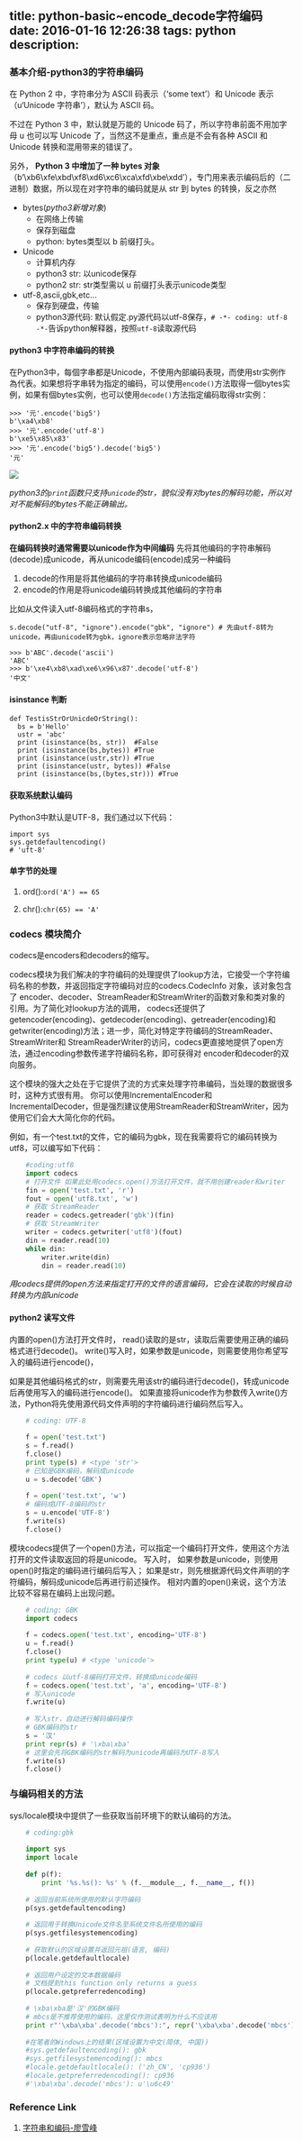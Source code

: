 title: python-basic~encode_decode字符编码
date: 2016-01-16 12:26:38
tags: python
description:
----

### 基本介绍-python3的字符串编码

在 Python 2 中，字符串分为 ASCII 码表示（‘some text’）和 Unicode 表示（u‘Unicode 字符串’），默认为 ASCII 码。

不过在 Python 3 中，默认就是万能的 Unicode 码了，所以字符串前面不用加字母 u 也可以写 Unicode 了，当然这不是重点，重点是不会有各种 ASCII 和 Unicode 转换和混用带来的错误了。

另外， **Python 3 中增加了一种 bytes 对象**（b‘\xb6\xfe\xbd\xf8\xd6\xc6\xca\xfd\xbe\xdd’），专门用来表示编码后的（二进制）数据，所以现在对字符串的编码就是从 str 到 bytes 的转换，反之亦然

-   bytes(*pytho3新增对象*)
    -   在网络上传输
    -   保存到磁盘
    -   python: bytes类型以 b 前缀打头。
-   Unicode
    -   计算机内存
    -   python3 str: 以unicode保存
    -   python2 str: str类型需以 u 前缀打头表示unicode类型
-   utf-8,ascii,gbk,etc...
    -   保存到硬盘，传输
    -   python3源代码: 默认假定.py源代码以utf-8保存，`# -*- coding: utf-8 -*-`告诉python解释器，按照`utf-8`读取源代码 

#### python3 中字符串编码的转换

在Python3中，每個字串都是Unicode，不使用內部编码表現，而使用str实例作為代表。如果想将字串转为指定的编码，可以使用`encode()`方法取得一個bytes实例，如果有個bytes实例，也可以使用`decode()`方法指定编码取得str实例：

    >>> '元'.encode('big5')
    b'\xa4\xb8'
    >>> '元'.encode('utf-8')
    b'\xe5\x85\x83'
    >>> '元'.encode('big5').decode('big5')
    '元'

![](/hexo_blog/images/python/string-encoding-python3.jpg)

*python3的`print`函数只支持`unicode`的str，貌似没有对bytes的解码功能，所以对对不能解码的bytes不能正确输出。*

#### python2.x 中的字符串编码转换
**在编码转换时通常需要以unicode作为中间编码**
先将其他编码的字符串解码(decode)成unicode，再从unicode编码(encode)成另一种编码

1. decode的作用是将其他编码的字符串转换成unicode编码
2. encode的作用是将unicode编码转换成其他编码的字符串

比如从文件读入utf-8编码格式的字符串s，

    s.decode("utf-8", "ignore").encode("gbk", "ignore") # 先由utf-8转为unicode，再由unicode转为gbk，ignore表示忽略非法字符

    >>> b'ABC'.decode('ascii')
    'ABC'
    >>> b'\xe4\xb8\xad\xe6\x96\x87'.decode('utf-8')
    '中文'

#### isinstance 判断


    def TestisStrOrUnicdeOrString():
      bs = b'Hello'
      ustr = 'abc'
      print (isinstance(bs, str))  #False
      print (isinstance(bs,bytes)) #True
      print (isinstance(ustr,str)) #True
      print (isinstance(ustr, bytes)) #False
      print (isinstance(bs,(bytes,str))) #True

#### 获取系统默认编码

Python3中默认是UTF-8，我们通过以下代码：

    import sys
    sys.getdefaultencoding()
    # 'uft-8'

#### 单字节的处理

1. ord():`ord('A') == 65`
    
2. chr():`chr(65) == 'A'`

### codecs 模块简介

codecs是encoders和decoders的缩写。

codecs模块为我们解决的字符编码的处理提供了lookup方法，它接受一个字符编码名称的参数，并返回指定字符编码对应的codecs.CodecInfo 对象，该对象包含了 encoder、decoder、StreamReader和StreamWriter的函数对象和类对象的引用。为了简化对lookup方法的调用， codecs还提供了getencoder(encoding)、getdecoder(encoding)、getreader(encoding)和 getwriter(encoding)方法；进一步，简化对特定字符编码的StreamReader、StreamWriter和 StreamReaderWriter的访问，codecs更直接地提供了open方法，通过encoding参数传递字符编码名称，即可获得对 encoder和decoder的双向服务。


这个模块的强大之处在于它提供了流的方式来处理字符串编码，当处理的数据很多时，这种方式很有用。
你可以使用IncrementalEncoder和IncrementalDecoder，但是强烈建议使用StreamReader和StreamWriter，因为使用它们会大大简化你的代码。

例如，有一个test.txt的文件，它的编码为gbk，现在我需要将它的编码转换为utf8，可以编写如下代码：

``` python
    #coding:utf8
    import codecs
    # 打开文件 如果此处用codecs.open()方法打开文件，就不用创建reader和writer 
    fin = open('test.txt', 'r') 
    fout = open('utf8.txt', 'w') 
    # 获取 StreamReader 
    reader = codecs.getreader('gbk')(fin) 
    # 获取 StreamWriter 
    writer = codecs.getwriter('utf8')(fout) 
    din = reader.read(10) 
    while din: 
        writer.write(din) 
        din = reader.read(10)
```

_用codecs提供的open方法来指定打开的文件的语言编码，它会在读取的时候自动转换为内部unicode_

#### python2 读写文件

内置的open()方法打开文件时，
read()读取的是str，读取后需要使用正确的编码格式进行decode()。
write()写入时，如果参数是unicode，则需要使用你希望写入的编码进行encode()，

如果是其他编码格式的str，则需要先用该str的编码进行decode()，转成unicode后再使用写入的编码进行encode()。
如果直接将unicode作为参数传入write()方法，Python将先使用源代码文件声明的字符编码进行编码然后写入。

```python
    # coding: UTF-8
     
    f = open('test.txt')
    s = f.read()
    f.close()
    print type(s) # <type 'str'>
    # 已知是GBK编码，解码成unicode
    u = s.decode('GBK')
     
    f = open('test.txt', 'w')
    # 编码成UTF-8编码的str
    s = u.encode('UTF-8')
    f.write(s)
    f.close()
```

模块codecs提供了一个open()方法，可以指定一个编码打开文件，使用这个方法打开的文件读取返回的将是unicode。
写入时，
如果参数是unicode，则使用open()时指定的编码进行编码后写入；
如果是str，则先根据源代码文件声明的字符编码，解码成unicode后再进行前述操作。
相对内置的open()来说，这个方法比较不容易在编码上出现问题。

 
```python
    # coding: GBK
    import codecs
     
    f = codecs.open('test.txt', encoding='UTF-8')
    u = f.read()
    f.close()
    print type(u) # <type 'unicode'>
     
    # codecs 以utf-8编码打开文件，转换成unicode编码
    f = codecs.open('test.txt', 'a', encoding='UTF-8')
    # 写入unicode
    f.write(u)
     
    # 写入str，自动进行解码编码操作
    # GBK编码的str
    s = '汉'
    print repr(s) # '\xba\xba'
    # 这里会先将GBK编码的str解码为unicode再编码为UTF-8写入
    f.write(s) 
    f.close()
```

### 与编码相关的方法

sys/locale模块中提供了一些获取当前环境下的默认编码的方法。

```python
    # coding:gbk
     
    import sys
    import locale
     
    def p(f):
        print '%s.%s(): %s' % (f.__module__, f.__name__, f())
     
    # 返回当前系统所使用的默认字符编码
    p(sys.getdefaultencoding)
     
    # 返回用于转换Unicode文件名至系统文件名所使用的编码
    p(sys.getfilesystemencoding)
     
    # 获取默认的区域设置并返回元祖(语言, 编码)
    p(locale.getdefaultlocale)
     
    # 返回用户设定的文本数据编码
    # 文档提到this function only returns a guess
    p(locale.getpreferredencoding)
     
    # \xba\xba是'汉'的GBK编码
    # mbcs是不推荐使用的编码，这里仅作测试表明为什么不应该用
    print r"'\xba\xba'.decode('mbcs'):", repr('\xba\xba'.decode('mbcs'))
     
    #在笔者的Windows上的结果(区域设置为中文(简体, 中国))
    #sys.getdefaultencoding(): gbk
    #sys.getfilesystemencoding(): mbcs
    #locale.getdefaultlocale(): ('zh_CN', 'cp936')
    #locale.getpreferredencoding(): cp936
    #'\xba\xba'.decode('mbcs'): u'\u6c49'
```


### Reference Link 
1. [字符串和编码-廖雪峰](http://www.liaoxuefeng.com/wiki/0014316089557264a6b348958f449949df42a6d3a2e542c000/001431664106267f12e9bef7ee14cf6a8776a479bdec9b9000)
